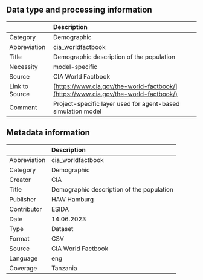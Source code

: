 ## Data type and processing information 

|                | Description                                                                        |
|:---------------|:-----------------------------------------------------------------------------------|
| Category       | Demographic                                                                        |
| Abbreviation   | cia_worldfactbook                                                                  |
| Title          | Demographic description of the population                                          |
| Necessity      | model-specific                                                                     |
| Source         | CIA World Factbook                                                                 |
| Link to Source | [https://www.cia.gov/the-world-factbook/](https://www.cia.gov/the-world-factbook/) |
| Comment        | Project-specific layer used for agent-based simulation model                       |

## Metadata information 

|              | Description                               |
|:-------------|:------------------------------------------|
| Abbreviation | cia_worldfactbook                         |
| Category     | Demographic                               |
| Creator      | CIA                                       |
| Title        | Demographic description of the population |
| Publisher    | HAW Hamburg                               |
| Contributor  | ESIDA                                     |
| Date         | 14.06.2023                                |
| Type         | Dataset                                   |
| Format       | CSV                                       |
| Source       | CIA World Factbook                        |
| Language     | eng                                       |
| Coverage     | Tanzania                                  |